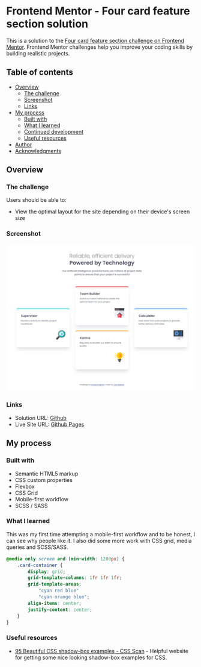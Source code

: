 # Frontend Mentor - Four card feature section solution

This is a solution to the [Four card feature section challenge on Frontend Mentor](https://www.frontendmentor.io/challenges/four-card-feature-section-weK1eFYK). Frontend Mentor challenges help you improve your coding skills by building realistic projects. 

## Table of contents

- [Overview](#overview)
  - [The challenge](#the-challenge)
  - [Screenshot](#screenshot)
  - [Links](#links)
- [My process](#my-process)
  - [Built with](#built-with)
  - [What I learned](#what-i-learned)
  - [Continued development](#continued-development)
  - [Useful resources](#useful-resources)
- [Author](#author)
- [Acknowledgments](#acknowledgments)

## Overview

### The challenge

Users should be able to:

- View the optimal layout for the site depending on their device's screen size

### Screenshot

![](/images/127.0.0.1_5500_index.html.png)

### Links

- Solution URL: [Github](https://github.com/reeperc3/Four_Card_Feature)
- Live Site URL: [Github Pages](https://reeperc3.github.io/Four_Card_Feature)

## My process

### Built with

- Semantic HTML5 markup
- CSS custom properties
- Flexbox
- CSS Grid
- Mobile-first workflow
- SCSS / SASS

### What I learned

This was my first time attempting a mobile-first workflow and to be honest, I can see why people like it. I also did some more work with CSS grid, media queries and SCSS/SASS.

```css
@media only screen and (min-width: 1200px) {
    .card-container {
        display: grid;
        grid-template-columns: 1fr 1fr 1fr;
        grid-template-areas: 
            "cyan red blue"
            "cyan orange blue";
        align-items: center;
        justify-content: center;
    }
}
```

### Useful resources

- [95 Beautiful CSS shadow-box examples - CSS Scan](https://getcssscan.com/css-box-shadow-examples) - Helpful website for getting some nice looking shadow-box examples for CSS.

